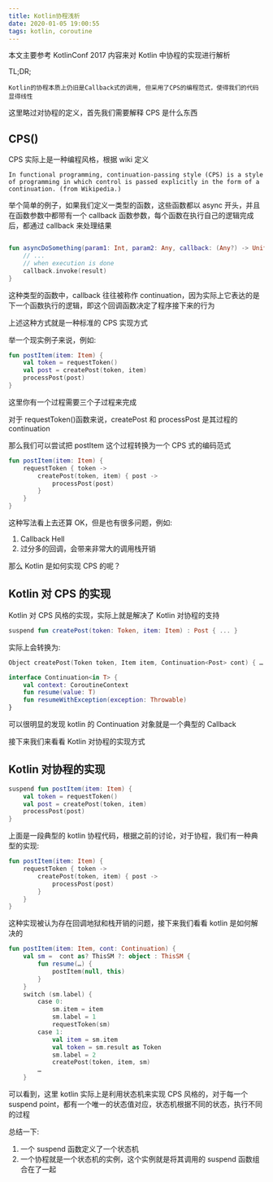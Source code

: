 ```yaml
---
title: Kotlin协程浅析
date: 2020-01-05 19:00:55
tags: kotlin, coroutine
---
```


本文主要参考 KotlinConf 2017 内容来对 Kotlin 中协程的实现进行解析

TL;DR;

    Kotlin的协程本质上仍旧是Callback式的调用, 但采用了CPS的编程范式，使得我们的代码显得线性

这里略过对协程的定义，首先我们需要解释 CPS 是什么东西

## CPS()

CPS 实际上是一种编程风格，根据 wiki 定义

    In functional programming, continuation-passing style (CPS) is a style of programming in which control is passed explicitly in the form of a continuation. (from Wikipedia.)

举个简单的例子，如果我们定义一类型的函数，这些函数都以 async 开头，并且在函数参数中都带有一个 callback 函数参数，每个函数在执行自己的逻辑完成后，都通过 callback 来处理结果

```kotlin

fun asyncDoSomething(param1: Int, param2: Any, callback: (Any?) -> Unit) {
    // ...
    // when execution is done
    callback.invoke(result)
}

```

这种类型的函数中，callback 往往被称作 continuation，因为实际上它表达的是下一个函数执行的逻辑，即这个回调函数决定了程序接下来的行为

上述这种方式就是一种标准的 CPS 实现方式

举一个现实例子来说，例如:

```kotlin
fun postItem(item: Item) {
    val token = requestToken()
    val post = createPost(token, item)
    processPost(post)
}
```

这里你有一个过程需要三个子过程来完成

对于 requestToken()函数来说，createPost 和 processPost 是其过程的 continuation

那么我们可以尝试把 postItem 这个过程转换为一个 CPS 式的编码范式

```kotlin
fun postItem(item: Item) {
    requestToken { token ->
        createPost(token, item) { post ->
            processPost(post)
        }
    }
}
```

这种写法看上去还算 OK，但是也有很多问题，例如:

1. Callback Hell
2. 过分多的回调，会带来非常大的调用栈开销

那么 Kotlin 是如何实现 CPS 的呢？

## Kotlin 对 CPS 的实现

Kotlin 对 CPS 风格的实现，实际上就是解决了 Kotlin 对协程的支持

```kotlin
suspend fun createPost(token: Token, item: Item) : Post { ... }
```

实际上会转换为:

```kotlin
Object createPost(Token token, Item item, Continuation<Post> cont) { … }

interface Continuation<in T> {
    val context: CoroutineContext
    fun resume(value: T)
    fun resumeWithException(exception: Throwable)
}
```

可以很明显的发现 kotlin 的 Continuation 对象就是一个典型的 Callback

接下来我们来看看 Kotlin 对协程的实现方式

## Kotlin 对协程的实现

```kotlin
suspend fun postItem(item: Item) {
    val token = requestToken()
    val post = createPost(token, item)
    processPost(post)
}

```

上面是一段典型的 kotlin 协程代码，根据之前的讨论，对于协程，我们有一种典型的实现:

```kotlin
fun postItem(item: Item) {
    requestToken { token ->
        createPost(token, item) { post ->
            processPost(post)
        }
    }
}
```

这种实现被认为存在回调地狱和栈开销的问题，接下来我们看看 kotlin 是如何解决的

```kotlin
fun postItem(item: Item, cont: Continuation) {
    val sm =  cont as? ThisSM ?: object : ThisSM {
        fun resume(…) {
            postItem(null, this)
        }
    }
    switch (sm.label) {
        case 0:
            sm.item = item
            sm.label = 1
            requestToken(sm)
        case 1:
            val item = sm.item
            val token = sm.result as Token
            sm.label = 2
            createPost(token, item, sm)
        …
    }
```

可以看到，这里 kotlin 实际上是利用状态机来实现 CPS 风格的，对于每一个 suspend point，都有一个唯一的状态值对应，状态机根据不同的状态，执行不同的过程

总结一下:

1. 一个 suspend 函数定义了一个状态机
2. 一个协程就是一个状态机的实例，这个实例就是将其调用的 suspend 函数组合在了一起

